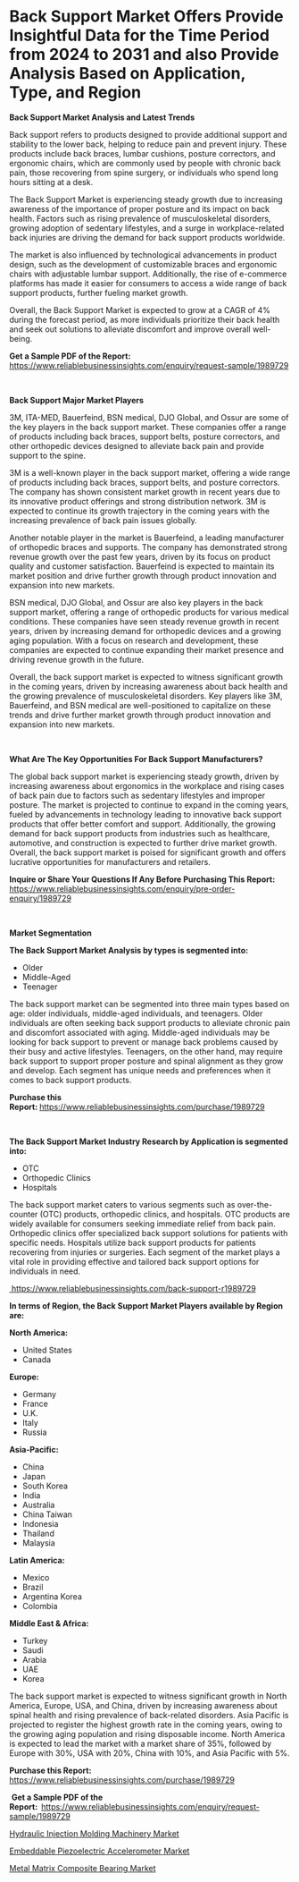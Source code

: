<p><h1>Back Support Market Offers Provide Insightful Data for the Time Period from 2024 to 2031 and also Provide Analysis Based on Application, Type, and Region</h1></p><p><strong>Back Support Market Analysis and Latest Trends</strong></p>
<p><p>Back support refers to products designed to provide additional support and stability to the lower back, helping to reduce pain and prevent injury. These products include back braces, lumbar cushions, posture correctors, and ergonomic chairs, which are commonly used by people with chronic back pain, those recovering from spine surgery, or individuals who spend long hours sitting at a desk.</p><p>The Back Support Market is experiencing steady growth due to increasing awareness of the importance of proper posture and its impact on back health. Factors such as rising prevalence of musculoskeletal disorders, growing adoption of sedentary lifestyles, and a surge in workplace-related back injuries are driving the demand for back support products worldwide.</p><p>The market is also influenced by technological advancements in product design, such as the development of customizable braces and ergonomic chairs with adjustable lumbar support. Additionally, the rise of e-commerce platforms has made it easier for consumers to access a wide range of back support products, further fueling market growth.</p><p>Overall, the Back Support Market is expected to grow at a CAGR of 4% during the forecast period, as more individuals prioritize their back health and seek out solutions to alleviate discomfort and improve overall well-being.</p></p>
<p><strong>Get a Sample PDF of the Report:&nbsp;</strong> <a href="https://www.reliablebusinessinsights.com/enquiry/request-sample/1989729">https://www.reliablebusinessinsights.com/enquiry/request-sample/1989729</a></p>
<p>&nbsp;</p>
<p><strong>Back Support Major Market Players</strong></p>
<p><p>3M, ITA-MED, Bauerfeind, BSN medical, DJO Global, and Ossur are some of the key players in the back support market. These companies offer a range of products including back braces, support belts, posture correctors, and other orthopedic devices designed to alleviate back pain and provide support to the spine.</p><p>3M is a well-known player in the back support market, offering a wide range of products including back braces, support belts, and posture correctors. The company has shown consistent market growth in recent years due to its innovative product offerings and strong distribution network. 3M is expected to continue its growth trajectory in the coming years with the increasing prevalence of back pain issues globally.</p><p>Another notable player in the market is Bauerfeind, a leading manufacturer of orthopedic braces and supports. The company has demonstrated strong revenue growth over the past few years, driven by its focus on product quality and customer satisfaction. Bauerfeind is expected to maintain its market position and drive further growth through product innovation and expansion into new markets.</p><p>BSN medical, DJO Global, and Ossur are also key players in the back support market, offering a range of orthopedic products for various medical conditions. These companies have seen steady revenue growth in recent years, driven by increasing demand for orthopedic devices and a growing aging population. With a focus on research and development, these companies are expected to continue expanding their market presence and driving revenue growth in the future.</p><p>Overall, the back support market is expected to witness significant growth in the coming years, driven by increasing awareness about back health and the growing prevalence of musculoskeletal disorders. Key players like 3M, Bauerfeind, and BSN medical are well-positioned to capitalize on these trends and drive further market growth through product innovation and expansion into new markets.</p></p>
<p>&nbsp;</p>
<p><strong>What Are The Key Opportunities For Back Support Manufacturers?</strong></p>
<p><p>The global back support market is experiencing steady growth, driven by increasing awareness about ergonomics in the workplace and rising cases of back pain due to factors such as sedentary lifestyles and improper posture. The market is projected to continue to expand in the coming years, fueled by advancements in technology leading to innovative back support products that offer better comfort and support. Additionally, the growing demand for back support products from industries such as healthcare, automotive, and construction is expected to further drive market growth. Overall, the back support market is poised for significant growth and offers lucrative opportunities for manufacturers and retailers.</p></p>
<p><strong>Inquire or Share Your Questions If Any Before Purchasing This Report:</strong> <a href="https://www.reliablebusinessinsights.com/enquiry/pre-order-enquiry/1989729">https://www.reliablebusinessinsights.com/enquiry/pre-order-enquiry/1989729</a></p>
<p>&nbsp;</p>
<p><strong>Market Segmentation</strong></p>
<p><strong>The Back Support Market Analysis by types is segmented into:</strong></p>
<p><ul><li>Older</li><li>Middle-Aged</li><li>Teenager</li></ul></p>
<p><p>The back support market can be segmented into three main types based on age: older individuals, middle-aged individuals, and teenagers. Older individuals are often seeking back support products to alleviate chronic pain and discomfort associated with aging. Middle-aged individuals may be looking for back support to prevent or manage back problems caused by their busy and active lifestyles. Teenagers, on the other hand, may require back support to support proper posture and spinal alignment as they grow and develop. Each segment has unique needs and preferences when it comes to back support products.</p></p>
<p><strong>Purchase this Report:&nbsp;</strong><a href="https://www.reliablebusinessinsights.com/purchase/1989729">https://www.reliablebusinessinsights.com/purchase/1989729</a></p>
<p>&nbsp;</p>
<p><strong>The Back Support Market Industry Research by Application is segmented into:</strong></p>
<p><ul><li>OTC</li><li>Orthopedic Clinics</li><li>Hospitals</li></ul></p>
<p><p>The back support market caters to various segments such as over-the-counter (OTC) products, orthopedic clinics, and hospitals. OTC products are widely available for consumers seeking immediate relief from back pain. Orthopedic clinics offer specialized back support solutions for patients with specific needs. Hospitals utilize back support products for patients recovering from injuries or surgeries. Each segment of the market plays a vital role in providing effective and tailored back support options for individuals in need.</p></p>
<p><a href="https://www.reliablebusinessinsights.com/back-support-r1989729">&nbsp;https://www.reliablebusinessinsights.com/back-support-r1989729</a></p>
<p><strong>In terms of Region, the Back Support Market Players available by Region are:</strong></p>
<p>
    <p> <strong> North America: </strong>
        <ul>
            <li>United States</li>
            <li>Canada</li>
        </ul>
        </p> 
    <p> <strong> Europe: </strong>
        <ul>
            <li>Germany</li>
            <li>France</li>
            <li>U.K.</li>
            <li>Italy</li>
            <li>Russia</li>
        </ul>
        </p> 
    <p> <strong> Asia-Pacific: </strong>
        <ul>
            <li>China</li>
            <li>Japan</li>
            <li>South Korea</li>
            <li>India</li>
            <li>Australia</li>
            <li>China Taiwan</li>
            <li>Indonesia</li>
            <li>Thailand</li>
            <li>Malaysia</li>
        </ul>
        </p> 
    <p> <strong> Latin America: </strong>
        <ul>
            <li>Mexico</li>
            <li>Brazil</li>
            <li>Argentina Korea</li>
            <li>Colombia</li>
        </ul>
        </p> 
    <p> <strong> Middle East & Africa: </strong>
        <ul>
            <li>Turkey</li>
            <li>Saudi</li>
            <li>Arabia</li>
            <li>UAE</li>
            <li>Korea</li>
        </ul>
    </p>
    </p>
<p><p>The back support market is expected to witness significant growth in North America, Europe, USA, and China, driven by increasing awareness about spinal health and rising prevalence of back-related disorders. Asia Pacific is projected to register the highest growth rate in the coming years, owing to the growing aging population and rising disposable income. North America is expected to lead the market with a market share of 35%, followed by Europe with 30%, USA with 20%, China with 10%, and Asia Pacific with 5%.</p></p>
<p><strong>Purchase this Report: </strong><a href="https://www.reliablebusinessinsights.com/purchase/1989729">https://www.reliablebusinessinsights.com/purchase/1989729</a></p>
<p>&nbsp;<strong>Get a Sample PDF of the Report:&nbsp;&nbsp;</strong><a href="https://www.reliablebusinessinsights.com/enquiry/request-sample/1989729">https://www.reliablebusinessinsights.com/enquiry/request-sample/1989729</a></p>
<p><strong></strong></p>
<p><p><a href="https://github.com/rahu1506/Market-Research-Report-List-5/blob/main/hydraulic-injection-molding-machinery-market.md">Hydraulic Injection Molding Machinery Market</a></p><p><a href="https://github.com/kaiserrayhan25/Market-Research-Report-List-1/blob/main/embeddable-piezoelectric-accelerometer-market.md">Embeddable Piezoelectric Accelerometer Market</a></p><p><a href="https://github.com/FassouRP/Market-Research-Report-List-5/blob/main/metal-matrix-composite-bearing-market.md">Metal Matrix Composite Bearing Market</a></p></p>